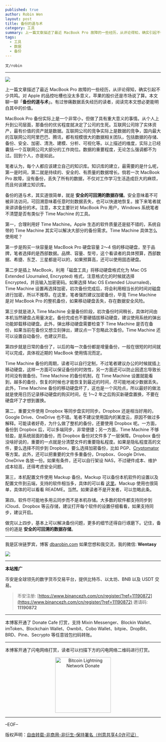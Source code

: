 ```yaml
---
published: true
author: Robin Wen
layout: post
title: 备份的道与术
category: 工具
summary: 上一篇文章描述了最近 MacBook Pro 故障的一些经历，从评论得知，确实引起不少共鸣。对 Apple 的品控吐槽也没太多意义，苹果的股价还是市场说了算。本文聊一聊「备份的道与术」。有过惨痛数据丢失经历的读者，阅读完本文想必更能明白其中的价值。做完以上四步，基本上可以解决备份问题，更多的细节还得自行琢磨下。记住，备份的道是安全的可回溯的数据存储。
tags:
  - 工具
  - 数据
  - 备份
---
```


`文/robin`

***

![](https://cdn.dbarobin.com/q3iqgwu.png)

上一篇文章描述了最近 MacBook Pro 故障的一些经历，从评论得知，确实引起不少共鸣。对 Apple 的品控吐槽也没太多意义，苹果的股价还是市场说了算。本文聊一聊「**备份的道与术**」。有过惨痛数据丢失经历的读者，阅读完本文想必更能明白其中的价值。

MacBook Pro 备份实际上是一个非常小，但做了具有重大意义的事情。从个人上升到公司层面，那备份的优劣程度就决定了公司的生死。互联网公司除了实体资产，最有价值的资产就是数据。互联网公司的竞争实际上是数据的竞争，国内最大的互联网公司阿里巴巴、腾讯，都有规模很大的数据相关团队，包括数据的存储、备份、安全、加密、清洗、建模、分析、可视化等。以上描述的维度，实际上已经囊括一个互联网公司大部分的工作岗位。数据的重要程度，无论怎么强调都不为过。回到个人，亦是如此。

笔者认为，每个人都应该建立自己的知识库。知识库的建立，最需要的是什么呢，第一是时间，第二就是持续的、安全的、有质量的数据增长。倘若一次 MacBook Pro 故障，没有备份，丢失了所有的数据，不仅对工作学习生活造成巨大的麻烦，而且何谈建立知识库。

备份的道与术，其实道很简单，就是 **安全的可回溯的数据存储**。安全意味着不可被非法访问，可回溯意味着任意时刻数据丢失，也可以快速地恢复。接下来笔者就来讲讲备份的术。注意，本文主要针对 MacBook Pro 用户，Windows 系统笔者不清楚是否有类似于 Time Machine 的工具。

第一，合理利用好 Time Machine。Apple 生态的软件质量还是挺不错的，系统自带的 Time Machine 其实可以解决大部分的备份需求。Time Machine 具体怎么使用呢？

第一步是购买一块容量是 MacBook Pro 硬盘容量 2～4 倍的移动硬盘，至于品牌，笔者选择的是西部数据。品牌、容量、型号，这个看读者的具体预算，西部数据、希捷、东芝、三星都是可以的，如果预算高，还可以使用固态硬盘。

第二步是插上 MacBook，利用「磁盘工具」将移动硬盘格式化为 Mac OS Extended (Journaled, Encrypted) 格式，注意格式化的时候就选择 Encrypted，并且输入加密密码。如果选择  Mac OS Extended (Journaled)，Time Machine 设置再选择加密，初次备份完成后，将会利用相当长的时间对磁盘进行加密，所以不推荐。在这里，笔者强烈建议加密备份，毕竟 Time Machine 是对 MacBook Pro 的整机备份，如果移动硬盘丢失，存在数据安全风险。

第三步就是进入 Time Machine 全量备份阶段，初次备份时间稍长，具体时间由本机当然硬盘占用量决定。备份完成也不要硬插拔移动硬盘，建议使用系统的弹出功能卸载移动硬盘。此外，弹出移动硬盘需要检查下 Time Machine 是否在备份，如果当前在备份又想立刻弹出，建议点一下忽略此次备份。Time Machine 还可以设置自动备份，也建议开启。

第四步就是日常的备份了，以后的每一次备份都是增量备份，一般在很短的时间就可以完成，具体视近期的 MacBook 使用情况而定。

Time Machine 备份的周期，读者可以自行定制，不过笔者建议办公的时候就插上移动硬盘，这样一方面可以保证备份的时效性，另一方面还可以防止因遗忘导致长时间没有做备份。Time Machine 的备份机制，在 Time Machine 设置就能看到，越多的备份，恢复的时候也才能恢复到最近的时间，尽可能地减少数据丢失。此外，Time Machine 备份的移动硬盘坏了，这也是一个风险点，所以最好的做法就是使用日历记录移动硬盘的购买时间，在 1～2 年之后购买新硬盘置换，不要在硬盘坏了才想到置换。

第二，重要文件使用 Dropbox 等同步盘实时同步。Dropbox 还是相当好用的，Google Drive、OneDrive 也不错。笔者不建议使用国内的某度云，原因不做过多解释。可能读者好奇，为什么做了整机的备份，还要使用 Dropbox 呢。一方面，备份到 Dropbox 后，可以多端同步，非常便捷；另一方面，Time Machine 不够轻盈，是系统层面的备份，而 Dropbox 备份对文件多了一层保障。Dropbox 备份没啥好说的，重要的一点就是分清楚文件的重要隐私程度。如果是隐私程度高的文件，要么选择不同步到 Dropbox，要么选择加密备份，比如 PGP、[Cryptomator](https://cryptomator.org) 等方案。此外，还可以把重要的文件多重备份，Dropbox、Google Drive、OneDrive 各放一份。如果有条件，还可以自行架设 NAS，不过硬件成本、维护成本较高，还得考虑安全问题。

第三，本机配置文件使用 Mackup 备份。Mackup 可以备份本机软件的设置以及配置文件到云端，支持的软件相当多，具体的可以看 [这里](https://github.com/lra/mackup#supported-applications)。Mackup 使用也很简单，具体的可以看看 README。当然。如果读者不是开发者，可以忽略此条。

第四，软件尽可能地多用云同步而不是本机存储。大多数的软件都支持同步到 iCloud、Dropbox 等云存储，建议打开每个软件的设置仔细看看，如果支持同步，建议开启。

做完以上四步，基本上可以解决备份问题，更多的细节还得自行琢磨下。记住，备份的道是 **安全的可回溯的数据存储**。

***

我是区块链罗宾，博客 [dbarobin.com](https://dbarobin.com/)
如果您想和我交流，我的微信: **Wentasy**

![](https://cdn.dbarobin.com/v4yywe2.png)

***

**本站推广**

币安是全球领先的数字货币交易平台，提供比特币、以太坊、BNB 以及 USDT 交易。

> 币安注册: [https://www.binancezh.com/cn/register/?ref=11190872](https://www.binancezh.com/cn/register/?ref=11190872)
> 邀请码: **11190872**

***

本博客开通了 Donate Cafe 打赏，支持 Mixin Messenger、Blockin Wallet、imToken、Blockchain Wallet、Ownbit、Cobo Wallet、bitpie、DropBit、BRD、Pine、Secrypto 等任意钱包扫码转账。

<center>
    <div class="--donate-button"
         data-button-id="f8b9df0d-af9a-460d-8258-d3f435445075"
    ></div>
</center>

***

本博客开通了闪电网络打赏，读者可以扫描下方的闪电网络二维码进行打赏。

<center><img title="Bitcoin Lightning Network Donate" width="180" height="180" src="https://lnd.hoo.com/api/generate?openid=TruSwjrK2q57V484Tf0u&isimg=1" alt="Bitcoin Lightning Network Donate"/></center>

***

–EOF–

版权声明：[自由转载-非商用-非衍生-保持署名（创意共享4.0许可证）](http://creativecommons.org/licenses/by-nc-nd/4.0/deed.zh)
